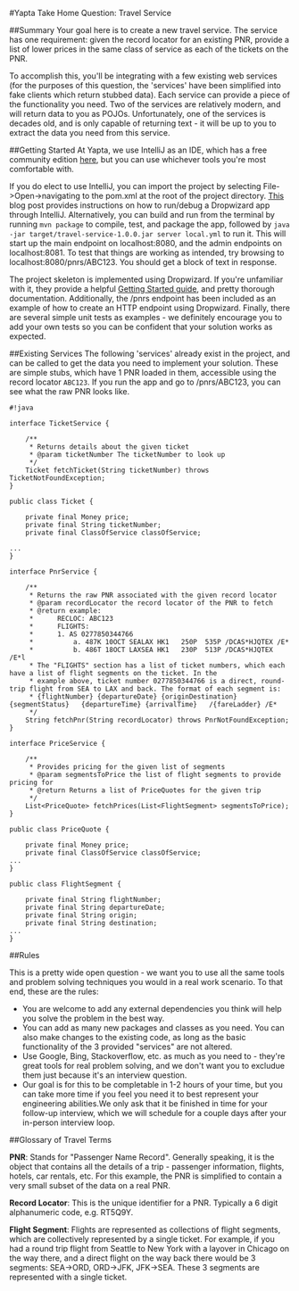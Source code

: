 #Yapta Take Home Question: Travel Service

##Summary
Your goal here is to create a new travel service. The service has one requirement: given the record locator for an existing PNR, provide a list of lower prices in the same class of service as each of the tickets on the PNR. 

To accomplish this, you'll be integrating with a few existing web services (for the purposes of this question, the 'services' have been simplified into fake clients which return stubbed data). Each service can provide a piece of the functionality you need. Two of the services are relatively modern, and will return data to you as POJOs. Unfortunately, one of the services is decades old, and is only capable of returning text - it will be up to you to extract the data you need from this service.

##Getting Started
At Yapta, we use IntelliJ as an IDE, which has a free community edition [here](https://www.jetbrains.com/idea/download/), but you can use whichever tools you're most comfortable with.

If you do elect to use IntelliJ, you can import the project by selecting File->Open->navigating to the pom.xml at the root of the project directory. [This](http://mikelynchgames.com/software-development/how-to-run-a-dropwizard-application-in-intellij-idea/) blog post provides instructions on how to run/debug a Dropwizard app through IntelliJ. Alternatively, you can build and run from the terminal by running `mvn package` to compile, test, and package the app, followed by `java -jar target/travel-service-1.0.0.jar server local.yml` to run it. This will start up the main endpoint on localhost:8080, and the admin endpoints on localhost:8081. To test that things are working as intended, try browsing to localhost:8080/pnrs/ABC123. You should get a block of text in response.
 
The project skeleton is implemented using Dropwizard. If you're unfamiliar with it, they provide a helpful [Getting Started guide](http://www.dropwizard.io/1.0.0/docs/getting-started.html), and pretty thorough documentation. Additionally, the /pnrs endpoint has been included as an example of how to create an HTTP endpoint using Dropwizard. Finally, there are several simple unit tests as examples - we definitely encourage you to add your own tests so you can be confident that your solution works as expected.

##Existing Services
The following 'services' already exist in the project, and can be called to get the data you need to implement your solution. These are simple stubs, which have 1 PNR loaded in them, accessible using the record locator `ABC123`. If you run the app and go to /pnrs/ABC123, you can see what the raw PNR looks like.


```
#!java

interface TicketService {

    /**
     * Returns details about the given ticket
     * @param ticketNumber The ticketNumber to look up
     */
    Ticket fetchTicket(String ticketNumber) throws TicketNotFoundException;
}

public class Ticket {

    private final Money price;
    private final String ticketNumber;
    private final ClassOfService classOfService;

...
}

interface PnrService {

    /**
     * Returns the raw PNR associated with the given record locator
     * @param recordLocator the record locator of the PNR to fetch
     * @return example:
     *      RECLOC: ABC123
     *      FLIGHTS:
     *      1. AS 0277850344766
     *          a. 487K 10OCT SEALAX HK1   250P  535P /DCAS*HJQTEX /E*
     *          b. 486T 18OCT LAXSEA HK1   230P  513P /DCAS*HJQTEX /E*l
     * The "FLIGHTS" section has a list of ticket numbers, which each have a list of flight segments on the ticket. In the
     * example above, ticket number 0277850344766 is a direct, round-trip flight from SEA to LAX and back. The format of each segment is:
     * {flightNumber} {departureDate} {originDestination} {segmentStatus}   {departureTime} {arrivalTime}   /{fareLadder} /E*
     */
    String fetchPnr(String recordLocator) throws PnrNotFoundException;
}

interface PriceService {

    /**
     * Provides pricing for the given list of segments
     * @param segmentsToPrice the list of flight segments to provide pricing for
     * @return Returns a list of PriceQuotes for the given trip
     */
    List<PriceQuote> fetchPrices(List<FlightSegment> segmentsToPrice);
}

public class PriceQuote {

    private final Money price;
    private final ClassOfService classOfService;
...
}

public class FlightSegment {

    private final String flightNumber;
    private final String departureDate;
    private final String origin;
    private final String destination;
...
}

```

##Rules

This is a pretty wide open question - we want you to use all the same tools and problem solving techniques you would in a real work scenario. To that end, these are the rules:

 * You are welcome to add any external dependencies you think will help you solve the problem in the best way.
 * You can add as many new packages and classes as you need. You can also make changes to the existing code, as long as the basic functionality of the 3 provided "services" are not altered.
 * Use Google, Bing, Stackoverflow, etc. as much as you need to - they're great tools for real problem solving, and we don't want you to excludue them just because it's an interview question.
 * Our goal is for this to be completable in 1-2 hours of your time, but you can take more time if you feel you need it to best represent your engineering abilities.We only ask that it be finished in time for your follow-up interview, which we will schedule for a couple days after your in-person interview loop.

##Glossary of Travel Terms

**PNR**: Stands for "Passenger Name Record". Generally speaking, it is the object that contains all the details of a trip - passenger information, flights, hotels, car rentals, etc. For this example, the PNR is simplified to contain a very small subset of the data on a real PNR.

**Record Locator**: This is the unique identifier for a PNR. Typically a 6 digit alphanumeric code, e.g. RT5Q9Y.

**Flight Segment**: Flights are represented as collections of flight segments, which are collectively represented by a single ticket. For example, if you had a round trip flight from Seattle to New York with a layover in Chicago on the way there, and a direct flight on the way back there would be 3 segments: SEA->ORD, ORD->JFK, JFK->SEA. These 3 segments are represented with a single ticket.